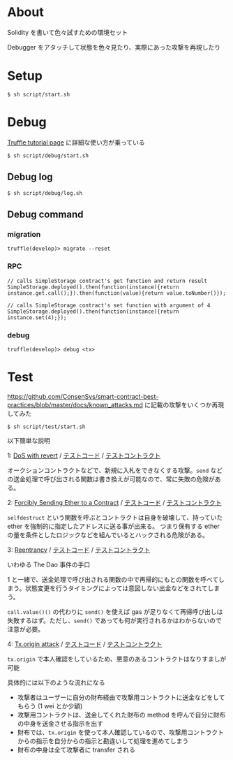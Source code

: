 # About

Solidity を書いて色々試すための環境セット

Debugger をアタッチして状態を色々見たり、実際にあった攻撃を再現したり

# Setup

```
$ sh script/start.sh
```

# Debug

[Truffle tutorial page](http://truffleframework.com/tutorials/debugging-a-smart-contract) に詳細な使い方が乗っている

```
$ sh script/debug/start.sh
```

## Debug log

```
$ sh script/debug/log.sh
```

## Debug command

### migration

```
truffle(develop)> migrate --reset
```

### RPC

```
// calls SimpleStorage contract's get function and return result
SimpleStorage.deployed().then(function(instance){return instance.get.call();}).then(function(value){return value.toNumber()});

// calls SimpleStorage contract's set function with argument of 4
SimpleStorage.deployed().then(function(instance){return instance.set(4);});
```

### debug

```
truffle(develop)> debug <tx>
```

# Test

https://github.com/ConsenSys/smart-contract-best-practices/blob/master/docs/known_attacks.md に記載の攻撃をいくつか再現してみた

```
$ sh script/test/start.sh
```

以下簡単な説明

1: [DoS with revert](https://github.com/ConsenSys/smart-contract-best-practices/blob/master/docs/known_attacks.md#dos-with-unexpected-revert)  /
[テストコード](https://github.com/tsuzukit/solidity-playground/blob/master/project/test/insecure_auction_test.js) /
[テストコントラクト](https://github.com/tsuzukit/solidity-playground/blob/master/project/contracts/InsecureAuction.sol)

オークションコントラクトなどで、新規に入札をできなくする攻撃。`send` などの送金処理で呼び出される関数は書き換えが可能なので、常に失敗の危険がある。

2: [Forcibly Sending Ether to a Contract](https://github.com/ConsenSys/smart-contract-best-practices/blob/master/docs/known_attacks.md#forcibly-sending-ether-to-a-contract) /
[テストコード](https://github.com/tsuzukit/solidity-playground/blob/master/project/test/selfdestruct_test.js) /
[テストコントラクト](https://github.com/tsuzukit/solidity-playground/blob/master/project/contracts/Vulnerable.sol)

`selfdestruct` という関数を呼ぶとコントラクトは自身を破壊して、持っていた ether を強制的に指定したアドレスに送る事が出来る。
つまり保有する ether の量を条件としたロジックなどを組んでいるとハックされる危険がある。

3: [Reentrancy](https://github.com/ConsenSys/smart-contract-best-practices/blob/master/docs/known_attacks.md#reentrancy) /
[テストコード](https://github.com/tsuzukit/solidity-playground/blob/master/project/test/reentrancy_test.js) /
[テストコントラクト](https://github.com/tsuzukit/solidity-playground/blob/master/project/contracts/Reentrancy.sol)

いわゆる The Dao 事件の手口

1 と一緒で、送金処理で呼び出される関数の中で再帰的にもとの関数を呼べてしまう。状態変更を行うタイミングによっては意図しない出金などをされてしまう。

`call.value()()` の代わりに `send()` を使えば gas が足りなくて再帰呼び出しは失敗するはず。ただし、`send()` であっても何が実行されるかはわからないので注意が必要。

4: [Tx.origin attack](http://solidity.readthedocs.io/en/develop/security-considerations.html#tx-origin) /
[テストコード](https://github.com/tsuzukit/solidity-playground/blob/master/project/test/txorigin_test.js) /
[テストコントラクト](https://github.com/tsuzukit/solidity-playground/blob/master/project/contracts/InsecureWallet.sol)

`tx.origin` で本人確認をしているため、悪意のあるコントラクトはなりすましが可能

具体的には以下のような流れになる

- 攻撃者はユーザーに自分の財布経由で攻撃用コントラクトに送金などをしてもらう (1 wei とか少額)
- 攻撃用コントラクトは、送金してくれた財布の method を呼んで自分に財布の中身を送金させる指示を出す
- 財布では、`tx.origin` を使って本人確認しているので、攻撃用コントラクトからの指示を自分からの指示と勘違いして処理を進めてしまう
- 財布の中身は全て攻撃者に transfer される

